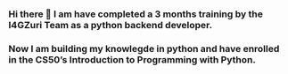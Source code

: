 ### Hi there 👋 I am have completed a 3 months training by the I4GZuri Team as a python backend developer.
### Now I am building my knowlegde in python and have enrolled in the CS50’s Introduction to Programming with Python.
